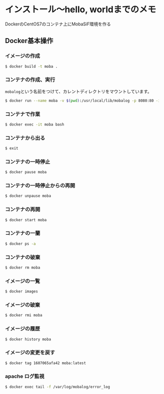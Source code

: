 # インストール〜hello, worldまでのメモ

DockerのCentOS7のコンテナ上にMobaSiF環境を作る

## Docker基本操作

### イメージの作成

```bash
$ docker build -t moba .
```

### コンテナの作成、実行

`mobalog`という名前をつけて、カレントディレクトリをマウントしています。

```bash
$ docker run --name moba -v $(pwd):/usr/local/lib/mobalog -p 8080:80 -itd moba
```

### コンテナで作業

```bash
$ docker exec -it moba bash
```

### コンテナから出る

```bash
$ exit
```

### コンテナの一時停止

```bash
$ docker pause moba
```

### コンテナの一時停止からの再開

```bash
$ docker unpause moba
```

### コンテナの再開

```bash
$ docker start moba
```

### コンテナの一蘭

```bash
$ docker ps -a
```

### コンテナの破棄

```bash
$ docker rm moba
```

### イメージの一覧

```bash
$ docker images
```

### イメージの破棄

```bash
$ docker rmi moba
```

### イメージの履歴

```bash
$ docker history moba
```

### イメージの変更を戻す

```bash
$ docker tag 1607065afa42 moba:latest
```

### apache ログ監視

```bash
$ docker exec tail -f /var/log/mobalog/error_log
```